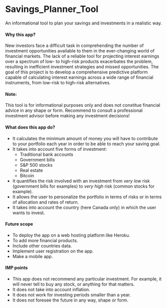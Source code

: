 # Savings_Planner_Tool
An informational tool to plan your savings and investments in a realistic way.

#### Why this app?

New investors face a difficult task in comprehending the number of investment opportunities available to them in the ever-changing world of financial markets. The lack of a reliable tool for projecting interest earnings over a spectrum of low- to high-risk products exacerbates the problem, resulting in inefficient investment strategies and missed opportunities.
The goal of this project is to develop a comprehensive predictive platform capable of calculating interest earnings across a wide range of financial instruments, from low-risk to high-risk alternatives.
#### Note: 
This tool is for informational purposes only and does not constitue financial advice in any shape or form.
Recommend to consult a professional investment advisor before making any investment decisions!

#### What does this app do?

- It calculates the minimum amount of money you will have to contribute to your portfolio each year in order to be able to reach your saving goal.
- It takes into account five forms of investment: 
    - Traditional bank accounts
    - Government bills
    - S&P 500 stocks
    - Real estate
    - Bitcoin
- It quantifies the risk involved with an investment from _very low_ risk (government bills for examples) to _very high_ risk (common stocks for example).
- It allows the user to personalize the portfolio in terms of risks or in terms of allocation and rates of return.
- It takes into account the country (here Canada only) in which the user wants to invest.

#### Future scope

- To deploy the app on a web hosting platform like Heroku.
- To add more financial products.
- Include other countries data.
- Implement user registration on the app.
- Make a mobile app.

#### IMP points

- This app does not recommend any particular investment. For example, it will never tell to buy any stock, or anything for that matters.
- It does not take into account inflation.
- It does not work for investing periods smaller than a year.
- It does not foresee the future in any way, shape or form.



